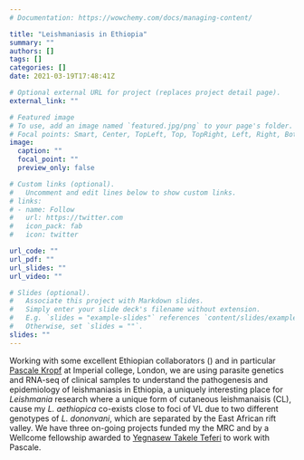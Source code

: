 ```yaml
---
# Documentation: https://wowchemy.com/docs/managing-content/

title: "Leishmaniasis in Ethiopia"
summary: ""
authors: []
tags: []
categories: []
date: 2021-03-19T17:48:41Z

# Optional external URL for project (replaces project detail page).
external_link: ""

# Featured image
# To use, add an image named `featured.jpg/png` to your page's folder.
# Focal points: Smart, Center, TopLeft, Top, TopRight, Left, Right, BottomLeft, Bottom, BottomRight.
image:
  caption: ""
  focal_point: ""
  preview_only: false

# Custom links (optional).
#   Uncomment and edit lines below to show custom links.
# links:
# - name: Follow
#   url: https://twitter.com
#   icon_pack: fab
#   icon: twitter

url_code: ""
url_pdf: ""
url_slides: ""
url_video: ""

# Slides (optional).
#   Associate this project with Markdown slides.
#   Simply enter your slide deck's filename without extension.
#   E.g. `slides = "example-slides"` references `content/slides/example-slides.md`.
#   Otherwise, set `slides = ""`.
slides: ""
---
```

Working with some excellent Ethiopian collaborators () and in particular [Pascale Kropf](https://www.imperial.ac.uk/people/p.kropf) at Imperial college, London, we are using parasite genetics and RNA-seq of clinical samples to understand the pathogenesis and epidemiology of leishmaniasis  in Ethiopia, a uniquely interesting place for *Leishmania* research where a unique form of cutaneous leishmanaisis (CL), cause my *L. aethiopica* co-exists close to foci of VL due to two different genotypes of *L. dononvani*, which are separated by the East African rift valley. We have three on-going projects funded my the MRC and by a Wellcome fellowship awarded to [Yegnasew Takele Teferi](https://www.researchgate.net/profile/Yegnasew_Takele) to work with Pascale.
